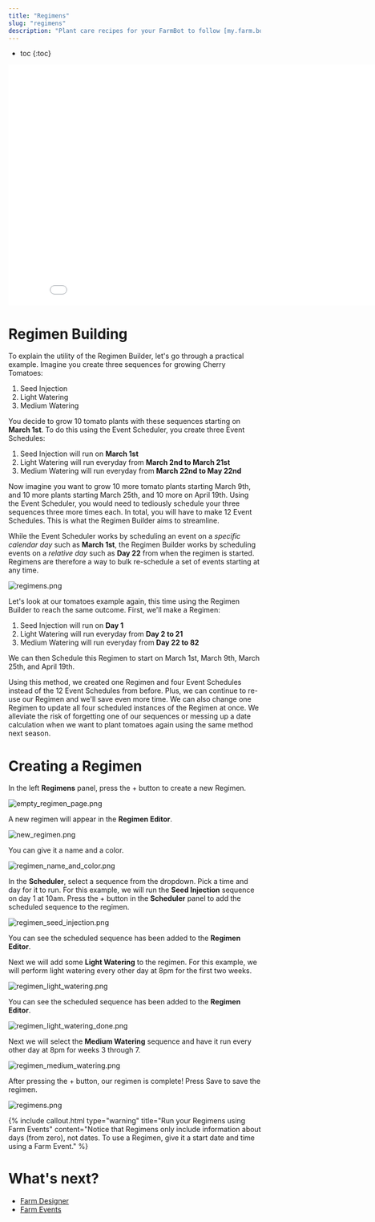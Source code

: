 ```yaml
---
title: "Regimens"
slug: "regimens"
description: "Plant care recipes for your FarmBot to follow [my.farm.bot/app/regimens](https://my.farm.bot/app/regimens)"
---
```


* toc
{:toc}


<iframe class="embedly-embed" src="//cdn.embedly.com/widgets/media.html?src=https%3A%2F%2Fwww.youtube.com%2Fembed%2Fvideoseries%3Flist%3DPLMhsMRlKjcNIYlDKDdKvPQuHqBjjS1ZGc&url=http%3A%2F%2Fwww.youtube.com%2Fwatch%3Fv%3D9Fy50NYnmX4&image=https%3A%2F%2Fi.ytimg.com%2Fvi%2F9Fy50NYnmX4%2Fhqdefault.jpg&key=f2aa6fc3595946d0afc3d76cbbd25dc3&type=text%2Fhtml&schema=youtube" width="854" height="480" scrolling="no" frameborder="0" allowfullscreen></iframe>



# Regimen Building

To explain the utility of the Regimen Builder, let's go through a practical example. Imagine you create three sequences for growing Cherry Tomatoes:
1. Seed Injection
2. Light Watering
3. Medium Watering

You decide to grow 10 tomato plants with these sequences starting on **March 1st**. To do this using the Event Scheduler, you create three Event Schedules:
1. Seed Injection will run on **March 1st**
2. Light Watering will run everyday from **March 2nd to March 21st**
3. Medium Watering will run everyday from **March 22nd to May 22nd**

Now imagine you want to grow 10 more tomato plants starting March 9th, and 10 more plants starting March 25th, and 10 more on April 19th. Using the Event Scheduler, you would need to tediously schedule your three sequences three more times each. In total, you will have to make 12 Event Schedules. This is what the Regimen Builder aims to streamline.

While the Event Scheduler works by scheduling an event on a *specific calendar day* such as **March 1st**, the Regimen Builder works by scheduling events on a *relative day* such as **Day 22** from when the regimen is started. Regimens are therefore a way to bulk re-schedule a set of events starting at any time.

![regimens.png](_images/regimens.png)

Let's look at our tomatoes example again, this time using the Regimen Builder to reach the same outcome. First, we'll make a Regimen:
1. Seed Injection will run on **Day 1**
2. Light Watering will run everyday from **Day 2 to 21**
3. Medium Watering will run everyday from **Day 22 to 82**

We can then Schedule this Regimen to start on March 1st, March 9th, March 25th, and April 19th.

Using this method, we created one Regimen and four Event Schedules instead of the 12 Event Schedules from before. Plus, we can continue to re-use our Regimen and we'll save even more time. We can also change one Regimen to update all four scheduled instances of the Regimen at once. We alleviate the risk of forgetting one of our sequences or messing up a date calculation when we want to plant tomatoes again using the same method next season.


# Creating a Regimen

In the left **Regimens** panel, press the <span class="fb-button fb-green">+</span> button to create a new Regimen.

![empty_regimen_page.png](_images/empty_regimen_page.png)

A new regimen will appear in the **Regimen Editor**.

![new_regimen.png](_images/new_regimen.png)

 You can give it a name and a color.

![regimen_name_and_color.png](_images/regimen_name_and_color.png)

In the **Scheduler**, select a sequence from the dropdown. Pick a time and day for it to run. For this example, we will run the **Seed Injection** sequence on day 1 at 10am. Press the <span class="fb-button fb-green">+</span> button in the **Scheduler** panel to add the scheduled sequence to the regimen.

![regimen_seed_injection.png](_images/regimen_seed_injection.png)

You can see the scheduled sequence has been added to the **Regimen Editor**.

Next we will add some **Light Watering** to the regimen. For this example, we will perform light watering every other day at 8pm for the first two weeks.

![regimen_light_watering.png](_images/regimen_light_watering.png)

You can see the scheduled sequence has been added to the **Regimen Editor**.

![regimen_light_watering_done.png](_images/regimen_light_watering_done.png)

Next we will select the **Medium Watering** sequence and have it run every other day at 8pm for weeks 3 through 7.

![regimen_medium_watering.png](_images/regimen_medium_watering.png)

After pressing the <span class="fb-button fb-green">+</span> button, our regimen is complete! Press <span class="fb-button fb-green">Save</span> to save the regimen.

![regimens.png](_images/regimens_02.png)



{%
include callout.html
type="warning"
title="Run your Regimens using Farm Events"
content="Notice that Regimens only include information about days (from zero), not dates. To use a Regimen, give it a start date and time using a Farm Event."
%}


# What's next?

 * [Farm Designer](../Web-App/farm-designer.md)
 * [Farm Events](../Web-App/events.md)
